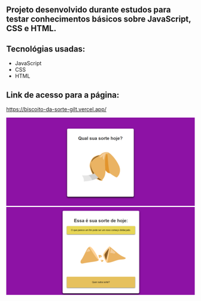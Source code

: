 ## Projeto desenvolvido durante estudos para testar conhecimentos básicos sobre JavaScript, CSS e HTML.

## Tecnológias usadas:
 - JavaScript
 - CSS
 - HTML
   
## Link de acesso para a página:
https://biscoito-da-sorte-gilt.vercel.app/

![Texto alternativo](./docs/biscoito.png)
![Texto alternativo](./docs/sorte.png)
